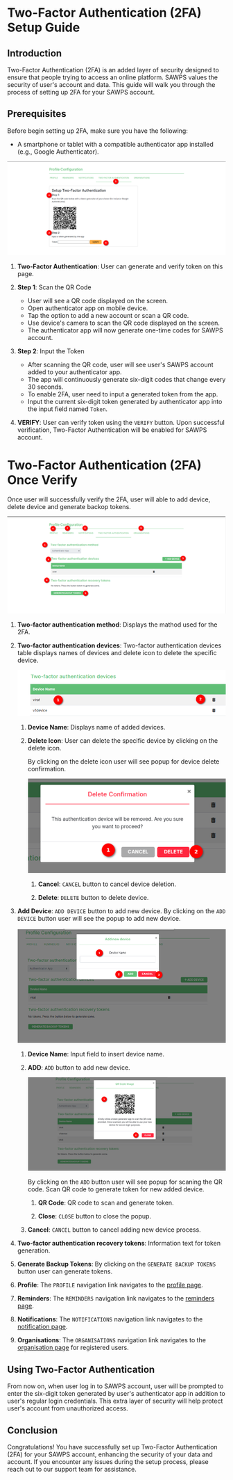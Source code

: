 # Two-Factor Authentication (2FA) Setup Guide

## Introduction

Two-Factor Authentication (2FA) is an added layer of security designed to ensure that people trying to access an online platform. SAWPS values the security of user's account and data. This guide will walk you through the process of setting up 2FA for your SAWPS account.

## Prerequisites

Before begin setting up 2FA, make sure you have the following:

* A smartphone or tablet with a compatible authenticator app installed (e.g., Google Authenticator).

![TWO-FACTOR-AUTHENTICATION](./img/setup-2fa-1.png)

1. **Two-Factor Authentication**: User can generate and verify token on this page.

2. **Step 1**: Scan the QR Code

    * User will see a QR code displayed on the screen.
    * Open authenticator app on mobile device.
    * Tap the option to add a new account or scan a QR code.
    * Use device's camera to scan the QR code displayed on the screen.
    * The authenticator app will now generate one-time codes for SAWPS account.

3. **Step 2**: Input the Token

    * After scanning the QR code, user will see user's SAWPS account added to your authenticator app.
    * The app will continuously generate six-digit codes that change every 30 seconds.
    * To enable 2FA, user need to input a generated token from the app.
    * Input the current six-digit token generated by authenticator app into the input field named `Token`.

4. **VERIFY**: User can verify token using the `VERIFY` button. Upon successful verification, Two-Factor Authentication will be enabled for SAWPS account.

# Two-Factor Authentication (2FA) Once Verify

Once user will successfully verify the 2FA, user will able to add device, delete device and generate backop tokens.

![Two-Factor Authentication (2FA) Once Verify](./img/setup-2fa-2.png)

1. **Two-factor authentication method**: Displays the mathod used for the 2FA.

2. **Two-factor authentication devices**: Two-factor authentication devices table displays names of devices and delete icon to delete the specific device.

    ![Two-factor authentication devices table](./img/setup-2fa-5.png)

    1. **Device Name**: Displays name of added devices.

    2. **Delete Icon**: User can delete the specific device by clicking on the delete icon.

        By clicking on the delete icon user will see popup for device delete confirmation.

        ![Delete Confirmation](./img/setup-2fa-6.png)

        1. **Cancel**: `CANCEL` button to cancel device deletion.

        2. **Delete**: `DELETE` button to delete device.

3. **Add Device**: `ADD DEVICE` button to add new device. By clicking on the `ADD DEVICE` button user will see the popup to add new device.

    ![Add Device](./img/setup-2fa-3.png)

    1. **Device Name**: Input field to insert device name.

    2. **ADD**: `ADD` button to add new device.

        ![QR Scan](./img/setup-2fa-4.png)

        By clicking on the `ADD` button user will see popup for scaning the QR code. Scan QR code to generate token for new added device.

        1. **QR Code**: QR code to scan and generate token.

        2. **Close**: `CLOSE` button to close the popup.

    3. **Cancel**: `CANCEL` button to cancel adding new device process.

4. **Two-factor authentication recovery tokens**: Information text for token generation.

5. **Generate Backup Tokens**: By clicking on the `GENERATE BACKUP TOKENS` button user can generate tokens.

6. **Profile**: The `PROFILE` navigation link navigates to the [profile page](../user-profile/profile-page.md).

7. **Reminders**: The `REMINDERS` navigation link navigates to the [reminders page](../user-profile/reminders.md).

8. **Notifications**:  The `NOTIFICATIONS` navigation link navigates to the [notification page](../user-profile/notifications.md).

9. **Organisations**: The `ORGANISATIONS` navigation link navigates to the [organisation page](../user-profile/organisation-page.md) for registered users.

## Using Two-Factor Authentication

From now on, when user log in to SAWPS account, user will be prompted to enter the six-digit token generated by user's authenticator app in addition to user's regular login credentials. This extra layer of security will help protect user's account from unauthorized access.

## Conclusion

Congratulations! You have successfully set up Two-Factor Authentication (2FA) for your SAWPS account, enhancing the security of your data and account. If you encounter any issues during the setup process, please reach out to our support team for assistance.
